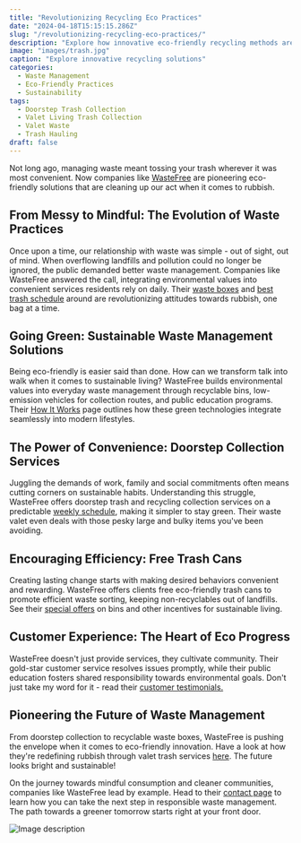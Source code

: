 ```yaml
---
title: "Revolutionizing Recycling Eco Practices"
date: "2024-04-18T15:15:15.286Z"
slug: "/revolutionizing-recycling-eco-practices/"
description: "Explore how innovative eco-friendly recycling methods are transforming waste management and promoting sustainability."
image: "images/trash.jpg"
caption: "Explore innovative recycling solutions"
categories:
  - Waste Management
  - Eco-Friendly Practices
  - Sustainability
tags:
  - Doorstep Trash Collection
  - Valet Living Trash Collection
  - Valet Waste
  - Trash Hauling
draft: false
---
```


Not long ago, managing waste meant tossing your trash wherever it was most convenient. Now companies like [WasteFree](https://www.wastefree.com/) are pioneering eco-friendly solutions that are cleaning up our act when it comes to rubbish. 

## From Messy to Mindful: The Evolution of Waste Practices

Once upon a time, our relationship with waste was simple - out of sight, out of mind. When overflowing landfills and pollution could no longer be ignored, the public demanded better waste management. Companies like WasteFree answered the call, integrating environmental values into convenient services residents rely on daily. Their [waste boxes](https://www.wastefree.com/service/packages) and [best trash schedule](https://www.wastefree.com/) around are revolutionizing attitudes towards rubbish, one bag at a time.

## Going Green: Sustainable Waste Management Solutions 

Being eco-friendly is easier said than done. How can we transform talk into walk when it comes to sustainable living? WasteFree builds environmental values into everyday waste management through recyclable bins, low-emission vehicles for collection routes, and public education programs. Their [How It Works](https://www.wastefree.com/how-it-works/residents) page outlines how these green technologies integrate seamlessly into modern lifestyles.

## The Power of Convenience: Doorstep Collection Services

Juggling the demands of work, family and social commitments often means cutting corners on sustainable habits. Understanding this struggle, WasteFree offers doorstep trash and recycling collection services on a predictable [weekly schedule](https://www.wastefree.com/), making it simpler to stay green. Their waste valet even deals with those pesky large and bulky items you've been avoiding. 

## Encouraging Efficiency: Free Trash Cans 

Creating lasting change starts with making desired behaviors convenient and rewarding. WasteFree offers clients free eco-friendly trash cans to promote efficient waste sorting, keeping non-recyclables out of landfills. See their [special offers](https://www.wastefree.com/post/waste-management-services) on bins and other incentives for sustainable living.

## Customer Experience: The Heart of Eco Progress

WasteFree doesn't just provide services, they cultivate community. Their gold-star customer service resolves issues promptly, while their public education fosters shared responsibility towards environmental goals. Don't just take my word for it - read their [customer testimonials.](https://www.wastefree.com/service/testimonials)  

## Pioneering the Future of Waste Management 

From doorstep collection to recyclable waste boxes, WasteFree is pushing the envelope when it comes to eco-friendly innovation. Have a look at how they're redefining rubbish through valet trash services [here](https://www.wastefree.com/post/what-is-valet-trash-service-understanding-its-role-in-waste-management). The future looks bright and sustainable!

On the journey towards mindful consumption and cleaner communities, companies like WasteFree lead by example. Head to their [contact page](https://www.wastefree.com/contact) to learn how you can take the next step in responsible waste management. The path towards a greener tomorrow starts right at your front door.

![Image description](/images/trash.jpg)